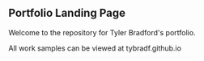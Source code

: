 ## Portfolio Landing Page

Welcome to the repository for Tyler Bradford's portfolio.

All work samples can be viewed at tybradf.github.io
